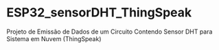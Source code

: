 # ESP32_sensorDHT_ThingSpeak
Projeto de Emissão de Dados de um Circuito Contendo Sensor DHT para Sistema em Nuvem (ThingSpeak)
